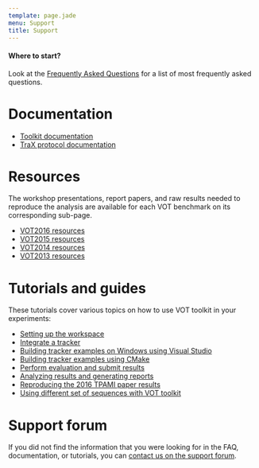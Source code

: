 ```yaml
---
template: page.jade
menu: Support
title: Support
---
```


<div class="alert alert-info" role="alert">
<div class="icon-left"><i class="glyphicon glyphicon-question-sign hugeicon"></i> </div>
<h4>Where to start?</h4>

Look at the [Frequently Asked Questions](faq.html) for a list of most frequently asked questions.
</div>

# Documentation

- [Toolkit documentation](http://docs.votchallenge.net/)
- [TraX protocol documentation](http://trax.readthedocs.io/)

# Resources

The workshop presentations, report papers, and raw results needed to reproduce the analysis are available for each VOT benchmark on its corresponding sub-page.

- [VOT2016 resources](/vot2016/results.html)
- [VOT2015 resources](/vot2015/results.html)
- [VOT2014 resources](/vot2014/results.html)
- [VOT2013 resources](/vot2013/results.html)

# Tutorials and guides

These tutorials cover various topics on how to use VOT toolkit in your experiments:

- [Setting up the workspace](workspace.html)
- [Integrate a tracker](integration.html)
- [Building tracker examples on Windows using Visual Studio](visualstudio.html)
- [Building tracker examples using CMake](cmake.html)
- [Perform evaluation and submit results](perfeval.html)
- [Analyzing results and generating reports](analysis.html)
- [Reproducing the 2016 TPAMI paper results](analysis_vot2014.html)
- [Using different set of sequences with VOT toolkit](sequences.html)

# Support forum

If you did not find the information that you were looking for in the FAQ, documentation, or tutorials, you can <a href="https://groups.google.com/forum/?hl=en#!forum/votchallenge-help"> contact us on the support forum</a>.

<iframe id="forum_embed" src="javascript:void(0)" scrolling="no" frameborder="0" height="600">
</iframe>
<script type="text/javascript">
var a = document.getElementById("forum_embed");
var uri = encodeURIComponent(window.location.href);
a.src = "https:" + "//groups.google.com/forum/embed/?place=forum/votchallenge-help\u0026parenturl=" + uri;

function resize_handle() {
	var a = $("#forum_embed");
	a.attr('width', a.parent().width() + 'px');
}
$(window).resize(resize_handle);
resize_handle();
</script>


